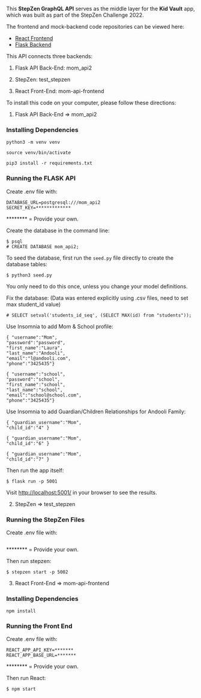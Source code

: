 This **StepZen GraphQL API** serves as the middle layer for the **Kid Vault** app, which was built as part of the StepZen Challenge 2022.

The frontend and mock-backend code repositories can be viewed here:
- [React Frontend](https://github.com/melawong/mom-api-frontend)
- [Flask Backend](https://github.com/anita-lee/mom_api2)

This API connects three backends:

1. Flask API Back-End: mom_api2

2. StepZen: test_stepzen

3. React Front-End: mom-api-frontend

To install this code on your computer, please follow these directions:

1. Flask API Back-End => mom_api2

### Installing Dependencies

```
python3 -m venv venv
```
```
source venv/bin/activate
```
```
pip3 install -r requirements.txt
```

### Running the FLASK API

Create .env file with:
```
DATABASE_URL=postgresql:///mom_api2
SECRET_KEY=*************
```
******** = Provide your own.

Create the database in the command line:
```
$ psql
# CREATE DATABASE mom_api2;
```

To seed the database, first run the `seed.py` file directly to create the database tables:
```
$ python3 seed.py
```
You only need to do this once, unless you change your model definitions.

Fix the database: (Data was entered explicitly using .csv files, need to set max student_id value)
```
# SELECT setval('students_id_seq', (SELECT MAX(id) from "students"));
```

Use Insomnia to add Mom & School profile:
```
{ "username":"Mom",
"password":"password",
"first_name":"Laura",
"last_name":"Andooli",
"email":"l@andooli.com",
"phone":"3425435"}

{ "username":"school",
"password":"school",
"first_name":"school",
"last_name":"school",
"email":"school@school.com",
"phone":"3425435"}
```

Use Insomnia to add Guardian/Children Relationships for Andooli Family:
```
{ "guardian_username":"Mom",
"child_id":"4" }

{ "guardian_username":"Mom",
"child_id":"6" }

{ "guardian_username":"Mom",
"child_id":"7" }
```

Then run the app itself:

```
$ flask run -p 5001
```

Visit [http://localhost:5001/](http://localhost:5001/) in your browser to see the results.

2. StepZen => test_stepzen

### Running the StepZen Files

Create .env file with:
```

```
******** = Provide your own.

Then run stepzen:

```
$ stepzen start -p 5002
```

3. React Front-End => mom-api-frontend

### Installing Dependencies

```
npm install
```

### Running the Front End

Create .env file with:
```
REACT_APP_API_KEY=*******
REACT_APP_BASE_URL=*******
```
******** = Provide your own.

Then run React:

```
$ npm start
```
